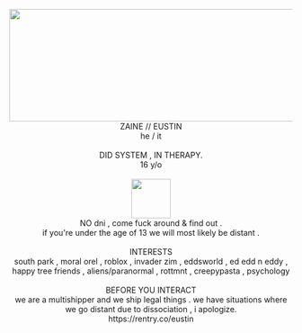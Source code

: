 <p align="center"> <img src="https://i.pinimg.com/736x/01/cd/0d/01cd0d025ff1a48dcc072e55a857972a.jpg" width="1000" height="200"> <br> ZAINE // EUSTIN <BR> he / it <br><br> DID SYSTEM , IN THERAPY. <BR> 16 y/o <br><br><img src="https://i.pinimg.com/736x/11/a3/2b/11a32b94c1ce91417c703ab415cdc3ae.jpg" width="70"> <br> NO dni , come fuck around & find out . <br> if you're under the age of 13 we will most likely be distant . <br><br> INTERESTS <br> south park , moral orel , roblox , invader zim , eddsworld , ed edd n eddy , happy tree friends , aliens/paranormal , rottmnt , creepypasta , psychology <br><br> BEFORE YOU INTERACT<br> we are a multishipper and we ship legal things . we have situations where we go distant due to dissociation , i apologize. <BR> https://rentry.co/eustin </p>
